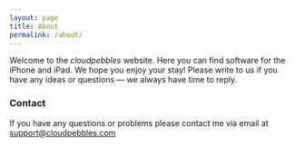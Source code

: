 ```yaml
---
layout: page
title: About
permalink: /about/
---
```

Welcome to the *cloudpebbles* website. Here you can find software for the iPhone and iPad. We hope you enjoy your stay! Please write to us if you have any ideas or questions — we always have time to reply.

### Contact

If you have any questions or problems please contact me via email at support@cloudpebbles.com

